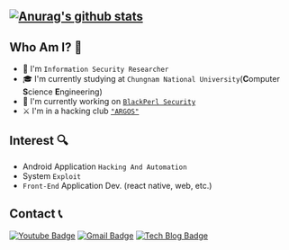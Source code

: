 [![Anurag's github stats](https://github-readme-stats.vercel.app/api?username=MINIBEEF)](https://github.com/anuraghazra/github-readme-stats)
--
## Who Am I? 📌
- 🧪 I'm `Information Security Researcher`
- 🎓 I'm currently studying at `Chungnam National University`(**C**omputer **S**cience **E**ngineering)
- 🔭 I'm currently working on <a href="http://bpsec.co.kr/">`BlackPerl Security`</a>
- ⚔  I'm in a hacking club <a href='https://www.argos.or.kr/'>`"ARGOS"`</a>
## Interest 🔍
- Android Application `Hacking And Automation`
- System `Exploit`
- `Front-End` Application Dev. (react native, web, etc.)

## Contact 📞
[![Youtube Badge](https://img.shields.io/badge/Youtube-ff0000?style=flat-square&logo=youtube&link=https://www.youtube.com/channel/UCQ9F-63TUPrnpp9PXgJL-vw)](https://www.youtube.com/channel/UCQ9F-63TUPrnpp9PXgJL-vw)
[![Gmail Badge](https://img.shields.io/badge/Gmail-d14836?style=flat-square&logo=Gmail&logoColor=white&link=mailto:rjsdid7325@gmail.com)](mailto:rjsdid7325@gmail.com)
[![Tech Blog Badge](http://img.shields.io/badge/-Tech%20blog-black?style=flat-square&logo=github&link=https://hacked-by-minibeef.tistory.com/)](https://hacked-by-minibeef.tistory.com/)
